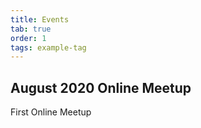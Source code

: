 ```yaml
---
title: Events
tab: true
order: 1
tags: example-tag
---
```


## August 2020 Online Meetup  
First Online Meetup
